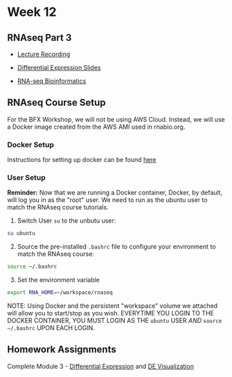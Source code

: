 # Week 12

## RNAseq Part 3

- [Lecture Recording](https://wustl.box.com/s/1frgkv9qa1vc9xcnlqs7w8g6pjbrg3e4)

- [Differential Expression Slides](bfx-RNASeq-Module3-DifferentialExpression.pdf)

- [RNA-seq Bioinformatics](https://rnabio.org/course)

## RNAseq Course Setup

For the BFX Workshop, we will not be using AWS Cloud. Instead, we will use a Docker image created from the AWS AMI used in rnabio.org.

### Docker Setup

Instructions for setting up docker can be found [here](https://github.com/genome/bfx-workshop/tree/master/archive/v2023-2024/lectures/week_10)

### User Setup

**Reminder:** Now that we are running a Docker container, Docker, by default, will log you in as the "root" user. We need to run as the ubuntu user to match the RNAseq course tutorials.

1. Switch User `su` to the unbutu user:

```bash
su ubuntu
```

2. Source the pre-installed `.bashrc` file to configure your environment to match the RNAseq course:

```bash
source ~/.bashrc
```
3. Set the environment variable
```bash
export RNA_HOME=~/workspace/rnaseq
``` 

NOTE: Using Docker and the persistent "workspace" volume we attached will allow you to start/stop as you wish. EVERYTIME YOU LOGIN TO THE DOCKER CONTAINER, YOU MUST LOGIN AS THE `ubuntu` USER *AND* `source ~/.bashrc` UPON EACH LOGIN.

## Homework Assignments

Complete Module 3 - [Differential Expression](https://rnabio.org/module-03-expression/0003/03/01/Differential_Expression/)
and [DE Visualization](https://rnabio.org/module-03-expression/0003/04/01/DE_Visualization/)
